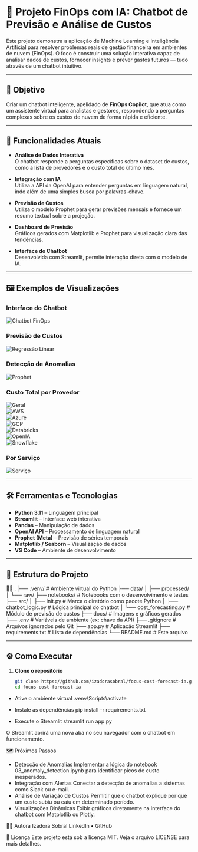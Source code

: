 # 💬 Projeto FinOps com IA: Chatbot de Previsão e Análise de Custos

Este projeto demonstra a aplicação de Machine Learning e Inteligência Artificial para resolver problemas reais de gestão financeira em ambientes de nuvem (FinOps). O foco é construir uma solução interativa capaz de analisar dados de custos, fornecer insights e prever gastos futuros — tudo através de um chatbot intuitivo.

---

## 🎯 Objetivo

Criar um chatbot inteligente, apelidado de **FinOps Copilot**, que atua como um assistente virtual para analistas e gestores, respondendo a perguntas complexas sobre os custos de nuvem de forma rápida e eficiente.

---

## 🚀 Funcionalidades Atuais

- **Análise de Dados Interativa**  
  O chatbot responde a perguntas específicas sobre o dataset de custos, como a lista de provedores e o custo total do último mês.

- **Integração com IA**  
  Utiliza a API da OpenAI para entender perguntas em linguagem natural, indo além de uma simples busca por palavras-chave.

- **Previsão de Custos**  
  Utiliza o modelo Prophet para gerar previsões mensais e fornece um resumo textual sobre a projeção.

- **Dashboard de Previsão**  
  Gráficos gerados com Matplotlib e Prophet para visualização clara das tendências.

- **Interface do Chatbot**  
  Desenvolvida com Streamlit, permite interação direta com o modelo de IA.

---

## 🖼️ Exemplos de Visualizações

### Interface do Chatbot
![Chatbot FinOps](docs/chatbot_finops.jpg)

### Previsão de Custos
![Regressão Linear](docs/previsao_custo_regressao_linear.png)

### Detecção de Anomalias
![Prophet](docs/detecao_anomalias_custo_prophet.png)

### Custo Total por Provedor
![Geral](docs/custo_total_por_provedor.png)  
![AWS](docs/custo_total_por_provedor_aws.png)  
![Azure](docs/custo_total_por_provedor_azure.png)  
![GCP](docs/custo_total_por_provedor_gcp.png)  
![Databricks](docs/custo_total_por_provedor_databricks.png)  
![OpenIA](docs/custo_total_por_provedor_openia.png)  
![Snowflake](docs/custo_total_por_provedor_snowflake.png)

### Por Serviço
![Serviço](docs/custo_total_por_servico.png)

---

## 🛠️ Ferramentas e Tecnologias

- **Python 3.11** – Linguagem principal  
- **Streamlit** – Interface web interativa  
- **Pandas** – Manipulação de dados  
- **OpenAI API** – Processamento de linguagem natural  
- **Prophet (Meta)** – Previsão de séries temporais  
- **Matplotlib / Seaborn** – Visualização de dados  
- **VS Code** – Ambiente de desenvolvimento

---

## 📂 Estrutura do Projeto


. ├── .venv/                         # Ambiente virtual do Python ├── data/ │   ├── processed/ │   └── raw/ ├── notebooks/                     # Notebooks com o desenvolvimento e testes ├── src/ │   ├── init.py                # Marca o diretório como pacote Python │   ├── chatbot_logic.py           # Lógica principal do chatbot │   └── cost_forecasting.py        # Módulo de previsão de custos ├── docs/                          # Imagens e gráficos gerados ├── .env                           # Variáveis de ambiente (ex: chave da API) ├── .gitignore                     # Arquivos ignorados pelo Git ├── app.py                         # Aplicação Streamlit ├── requirements.txt               # Lista de dependências └── README.md                      # Este arquivo

---

## ⚙️ Como Executar

1. **Clone o repositório**
   ```bash
   git clone https://github.com/izadorasobral/focus-cost-forecast-ia.git
   cd focus-cost-forecast-ia


- Ative o ambiente virtual
.venv\Scripts\activate
- Instale as dependências
pip install -r requirements.txt


- Execute o Streamlit
streamlit run app.py


O Streamlit abrirá uma nova aba no seu navegador com o chatbot em funcionamento.

🗺️ Próximos Passos
- Detecção de Anomalias
Implementar a lógica do notebook 03_anomaly_detection.ipynb para identificar picos de custo inesperados.
- Integração com Alertas
Conectar a detecção de anomalias a sistemas como Slack ou e-mail.
- Análise de Variação de Custos
Permitir que o chatbot explique por que um custo subiu ou caiu em determinado período.
- Visualizações Dinâmicas
Exibir gráficos diretamente na interface do chatbot com Matplotlib ou Plotly.

👩‍💻 Autora
Izadora Sobral
LinkedIn • GitHub

📄 Licença
Este projeto está sob a licença MIT. Veja o arquivo LICENSE para mais detalhes.
